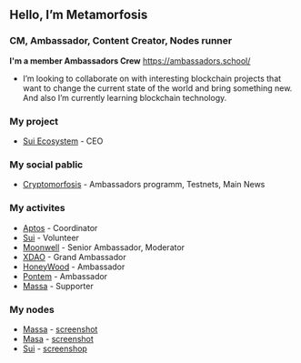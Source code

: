 ## Hello, I’m Metamorfosis
### CM, Ambassador, Content Creator, Nodes runner
**I'm a member Ambassadors Crew** https://ambassadors.school/
+ I’m looking to collaborate on with interesting blockchain projects that want to change the current state of the world and bring something new. And also I’m currently learning blockchain technology.


### My project
+ [Sui Ecosystem](https://twitter.com/SuiEcosystems) - CEO

### My social pablic
+ [Cryptomorfosis](https://t.me/Cryptomorfosis_Channel) - Ambassadors programm, Testnets, Main News

### My activites
+ [Aptos](https://aptoslabs.com/) - Coordinator
+ [Sui](https://sui.io/) - Volunteer
+ [Moonwell](https://moonwell.fi/) - Senior Ambassador, Moderator
+ [XDAO](https://www.xdao.app/) - Grand Ambassador
+ [HoneyWood](https://honeywood.io/) - Ambassador
+ [Pontem](https://pontem.network/) - Ambassador
+ [Massa](https://massa.net/) - Supporter

### My nodes
+ [Massa](https://massa.net/) - [screenshot](https://user-images.githubusercontent.com/110761667/184528024-9cd4a412-22bf-4a01-a5f2-f735604aad73.jpg)
+ [Masa](https://www.masa.finance/) - [screenshot](https://user-images.githubusercontent.com/110761667/184528127-52a2e029-c456-4ca3-a6a4-0118e343d23a.jpg)
+ [Sui](https://sui.io/) - [screenshop](https://user-images.githubusercontent.com/110761667/184547802-b91c4771-3040-48e0-a6ae-0c11b56145bd.jpg)



